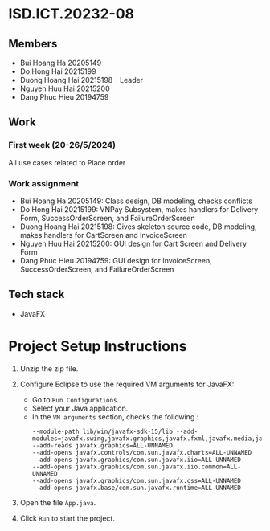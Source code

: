 # ISD.ICT.20232-08

## Members
- Bui Hoang Ha 20205149
- Do Hong Hai 20215199
- Duong Hoang Hai 20215198 - Leader
- Nguyen Huu Hai 20215200
- Dang Phuc Hieu 20194759

## Work

### First week (20-26/5/2024)
All use cases related to Place order

### Work assignment
- Bui Hoang Ha 20205149: Class design, DB modeling, checks conflicts
- Do Hong Hai 20215199: VNPay Subsystem, makes handlers for Delivery Form, SuccessOrderScreen, and FailureOrderScreen
- Duong Hoang Hai 20215198: Gives skeleton source code, DB modeling, makes handlers for CartScreen and InvoiceScreen
- Nguyen Huu Hai 20215200: GUI design for Cart Screen and Delivery Form
- Dang Phuc Hieu 20194759: GUI design for InvoiceScreen, SuccessOrderScreen, and FailureOrderScreen

## Tech stack
- JavaFX

# Project Setup Instructions

1. Unzip the zip file.

2. Configure Eclipse to use the required VM arguments for JavaFX:
    - Go to `Run Configurations`.
    - Select your Java application.
    - In the `VM arguments` section, checks the following :
      ```
      --module-path lib/win/javafx-sdk-15/lib --add-modules=javafx.swing,javafx.graphics,javafx.fxml,javafx.media,javafx.web
      --add-reads javafx.graphics=ALL-UNNAMED
      --add-opens javafx.controls/com.sun.javafx.charts=ALL-UNNAMED
      --add-opens javafx.graphics/com.sun.javafx.iio=ALL-UNNAMED
      --add-opens javafx.graphics/com.sun.javafx.iio.common=ALL-UNNAMED
      --add-opens javafx.graphics/com.sun.javafx.css=ALL-UNNAMED
      --add-opens javafx.base/com.sun.javafx.runtime=ALL-UNNAMED
      ```

3. Open the file `App.java`.

4. Click `Run` to start the project.

